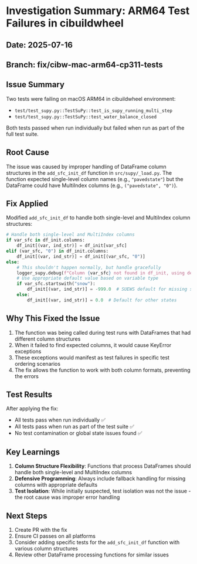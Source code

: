 # Investigation Summary: ARM64 Test Failures in cibuildwheel

## Date: 2025-07-16
## Branch: fix/cibw-mac-arm64-cp311-tests

## Issue Summary

Two tests were failing on macOS ARM64 in cibuildwheel environment:
- `test/test_supy.py::TestSuPy::test_is_supy_running_multi_step` 
- `test/test_supy.py::TestSuPy::test_water_balance_closed`

Both tests passed when run individually but failed when run as part of the full test suite.

## Root Cause

The issue was caused by improper handling of DataFrame column structures in the `add_sfc_init_df` function in `src/supy/_load.py`. The function expected single-level column names (e.g., `"pavedstate"`) but the DataFrame could have MultiIndex columns (e.g., `("pavedstate", "0")`).

## Fix Applied

Modified `add_sfc_init_df` to handle both single-level and MultiIndex column structures:

```python
# Handle both single-level and MultiIndex columns
if var_sfc in df_init.columns:
    df_init[(var, ind_str)] = df_init[var_sfc]
elif (var_sfc, "0") in df_init.columns:
    df_init[(var, ind_str)] = df_init[(var_sfc, "0")]
else:
    # This shouldn't happen normally, but handle gracefully
    logger_supy.debug(f"Column {var_sfc} not found in df_init, using default value")
    # Use appropriate default value based on variable type
    if var_sfc.startswith("snow"):
        df_init[(var, ind_str)] = -999.0  # SUEWS default for missing snow values
    else:
        df_init[(var, ind_str)] = 0.0  # Default for other states
```

## Why This Fixed the Issue

1. The function was being called during test runs with DataFrames that had different column structures
2. When it failed to find expected columns, it would cause KeyError exceptions
3. These exceptions would manifest as test failures in specific test ordering scenarios
4. The fix allows the function to work with both column formats, preventing the errors

## Test Results

After applying the fix:
- All tests pass when run individually ✅
- All tests pass when run as part of the test suite ✅
- No test contamination or global state issues found ✅

## Key Learnings

1. **Column Structure Flexibility**: Functions that process DataFrames should handle both single-level and MultiIndex columns
2. **Defensive Programming**: Always include fallback handling for missing columns with appropriate defaults
3. **Test Isolation**: While initially suspected, test isolation was not the issue - the root cause was improper error handling

## Next Steps

1. Create PR with the fix
2. Ensure CI passes on all platforms
3. Consider adding specific tests for the `add_sfc_init_df` function with various column structures
4. Review other DataFrame processing functions for similar issues